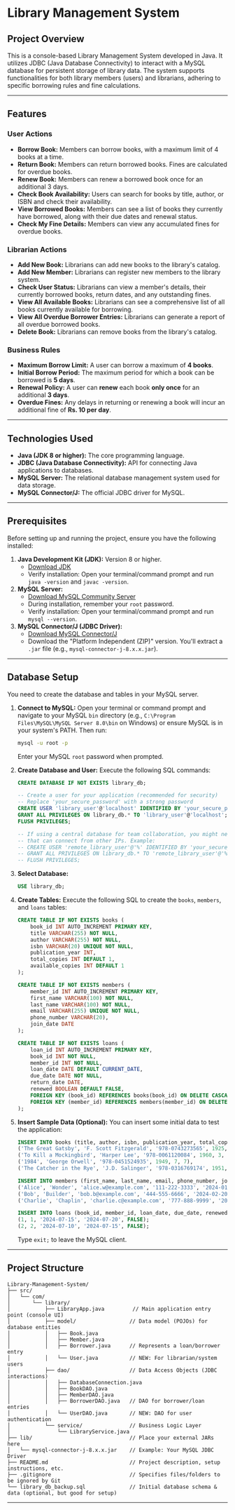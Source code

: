 
# Library Management System

## Project Overview

This is a console-based Library Management System developed in Java. It utilizes JDBC (Java Database Connectivity) to interact with a MySQL database for persistent storage of library data. The system supports functionalities for both library members (users) and librarians, adhering to specific borrowing rules and fine calculations.

---

## Features

### User Actions

* **Borrow Book:** Members can borrow books, with a maximum limit of 4 books at a time.
* **Return Book:** Members can return borrowed books. Fines are calculated for overdue books.
* **Renew Book:** Members can renew a borrowed book once for an additional 3 days.
* **Check Book Availability:** Users can search for books by title, author, or ISBN and check their availability.
* **View Borrowed Books:** Members can see a list of books they currently have borrowed, along with their due dates and renewal status.
* **Check My Fine Details:** Members can view any accumulated fines for overdue books.

### Librarian Actions

* **Add New Book:** Librarians can add new books to the library's catalog.
* **Add New Member:** Librarians can register new members to the library system.
* **Check User Status:** Librarians can view a member's details, their currently borrowed books, return dates, and any outstanding fines.
* **View All Available Books:** Librarians can see a comprehensive list of all books currently available for borrowing.
* **View All Overdue Borrower Entries:** Librarians can generate a report of all overdue borrowed books.
* **Delete Book:** Librarians can remove books from the library's catalog.

### Business Rules

* **Maximum Borrow Limit:** A user can borrow a maximum of **4 books**.
* **Initial Borrow Period:** The maximum period for which a book can be borrowed is **5 days**.
* **Renewal Policy:** A user can **renew** each book **only once** for an additional **3 days**.
* **Overdue Fines:** Any delays in returning or renewing a book will incur an additional fine of **Rs. 10 per day**.

---

## Technologies Used

* **Java (JDK 8 or higher):** The core programming language.
* **JDBC (Java Database Connectivity):** API for connecting Java applications to databases.
* **MySQL Server:** The relational database management system used for data storage.
* **MySQL Connector/J:** The official JDBC driver for MySQL.

---

## Prerequisites

Before setting up and running the project, ensure you have the following installed:

1.  **Java Development Kit (JDK):** Version 8 or higher.
    * [Download JDK](https://www.oracle.com/java/technologies/javase-downloads.html)
    * Verify installation: Open your terminal/command prompt and run `java -version` and `javac -version`.
2.  **MySQL Server:**
    * [Download MySQL Community Server](https://dev.mysql.com/downloads/mysql/)
    * During installation, remember your `root` password.
    * Verify installation: Open your terminal/command prompt and run `mysql --version`.
3.  **MySQL Connector/J (JDBC Driver):**
    * [Download MySQL Connector/J](https://dev.mysql.com/downloads/connector/j/)
    * Download the "Platform Independent (ZIP)" version. You'll extract a `.jar` file (e.g., `mysql-connector-j-8.x.x.jar`).

---

## Database Setup

You need to create the database and tables in your MySQL server.

1.  **Connect to MySQL:**
    Open your terminal or command prompt and navigate to your MySQL `bin` directory (e.g., `C:\Program Files\MySQL\MySQL Server 8.0\bin` on Windows) or ensure MySQL is in your system's PATH. Then run:
    ```bash
    mysql -u root -p
    ```
    Enter your MySQL `root` password when prompted.

2.  **Create Database and User:**
    Execute the following SQL commands:
    ```sql
    CREATE DATABASE IF NOT EXISTS library_db;

    -- Create a user for your application (recommended for security)
    -- Replace 'your_secure_password' with a strong password
    CREATE USER 'library_user'@'localhost' IDENTIFIED BY 'your_secure_password';
    GRANT ALL PRIVILEGES ON library_db.* TO 'library_user'@'localhost';
    FLUSH PRIVILEGES;

    -- If using a central database for team collaboration, you might need a user
    -- that can connect from other IPs. Example:
    -- CREATE USER 'remote_library_user'@'%' IDENTIFIED BY 'your_secure_password_for_remote';
    -- GRANT ALL PRIVILEGES ON library_db.* TO 'remote_library_user'@'%';
    -- FLUSH PRIVILEGES;
    ```

3.  **Select Database:**
    ```sql
    USE library_db;
    ```

4.  **Create Tables:**
    Execute the following SQL to create the `books`, `members`, and `loans` tables:
    ```sql
    CREATE TABLE IF NOT EXISTS books (
        book_id INT AUTO_INCREMENT PRIMARY KEY,
        title VARCHAR(255) NOT NULL,
        author VARCHAR(255) NOT NULL,
        isbn VARCHAR(20) UNIQUE NOT NULL,
        publication_year INT,
        total_copies INT DEFAULT 1,
        available_copies INT DEFAULT 1
    );

    CREATE TABLE IF NOT EXISTS members (
        member_id INT AUTO_INCREMENT PRIMARY KEY,
        first_name VARCHAR(100) NOT NULL,
        last_name VARCHAR(100) NOT NULL,
        email VARCHAR(255) UNIQUE NOT NULL,
        phone_number VARCHAR(20),
        join_date DATE
    );

    CREATE TABLE IF NOT EXISTS loans (
        loan_id INT AUTO_INCREMENT PRIMARY KEY,
        book_id INT NOT NULL,
        member_id INT NOT NULL,
        loan_date DATE DEFAULT CURRENT_DATE,
        due_date DATE NOT NULL,
        return_date DATE,
        renewed BOOLEAN DEFAULT FALSE,
        FOREIGN KEY (book_id) REFERENCES books(book_id) ON DELETE CASCADE,
        FOREIGN KEY (member_id) REFERENCES members(member_id) ON DELETE CASCADE
    );
    ```

5.  **Insert Sample Data (Optional):**
    You can insert some initial data to test the application:
    ```sql
    INSERT INTO books (title, author, isbn, publication_year, total_copies, available_copies) VALUES
    ('The Great Gatsby', 'F. Scott Fitzgerald', '978-0743273565', 1925, 5, 5),
    ('To Kill a Mockingbird', 'Harper Lee', '978-0061120084', 1960, 3, 3),
    ('1984', 'George Orwell', '978-0451524935', 1949, 7, 7),
    ('The Catcher in the Rye', 'J.D. Salinger', '978-0316769174', 1951, 4, 4);

    INSERT INTO members (first_name, last_name, email, phone_number, join_date) VALUES
    ('Alice', 'Wonder', 'alice.w@example.com', '111-222-3333', '2024-01-15'),
    ('Bob', 'Builder', 'bob.b@example.com', '444-555-6666', '2024-02-20'),
    ('Charlie', 'Chaplin', 'charlie.c@example.com', '777-888-9999', '2024-03-01');

    INSERT INTO loans (book_id, member_id, loan_date, due_date, renewed) VALUES
    (1, 1, '2024-07-15', '2024-07-20', FALSE);
    (2, 2, '2024-07-10', '2024-07-15', FALSE);
    ```
    Type `exit;` to leave the MySQL client.

---

## Project Structure

```
Library-Management-System/
├── src/
│   └── com/
│       └── library/
│           ├── LibraryApp.java         // Main application entry point (console UI)
│           ├── model/                 // Data model (POJOs) for database entities
│           │   ├── Book.java
│           │   ├── Member.java
│           │   ├── Borrower.java      // Represents a loan/borrower entry
│           │   └── User.java          // NEW: For librarian/system users
│           ├── dao/                   // Data Access Objects (JDBC interactions)
│           │   ├── DatabaseConnection.java
│           │   ├── BookDAO.java
│           │   ├── MemberDAO.java
│           │   ├── BorrowerDAO.java   // DAO for borrower/loan entries
│           │   └── UserDAO.java       // NEW: DAO for user authentication
│           └── service/               // Business Logic Layer
│               └── LibraryService.java
├── lib/                               // Place your external JARs here
│   └── mysql-connector-j-8.x.x.jar    // Example: Your MySQL JDBC Driver
├── README.md                          // Project description, setup instructions, etc.
├── .gitignore                         // Specifies files/folders to be ignored by Git
└── library_db_backup.sql              // Initial database schema & data (optional, but good for setup)
```

---
